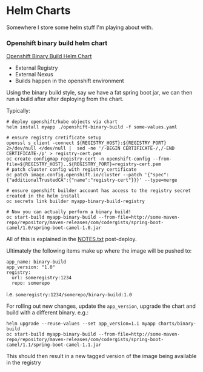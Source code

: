 # Helm Charts

Somewhere I store some helm stuff I'm playing about with.

### Openshift binary build helm chart

[Openshift Binary Build Helm Chart](./openshift-binary-build)

- External Registry
- External Nexus
- Builds happen in the openshift environment

Using the binary build style, say we have a fat spring boot jar, we can then run a build after after deploying from the chart.

Typically:

```
# deploy openshift/kube objects via chart
helm install myapp ./openshift-binary-build -f some-values.yaml

# ensure registry cretificate setup
openssl s_client -connect ${REGISTRY_HOST}:${REGISTRY_PORT} 2>/dev/null </dev/null |  sed -ne '/-BEGIN CERTIFICATE-/,/-END CERTIFICATE-/p' > registry-cert.pem
oc create configmap registry-cert -n openshift-config --from-file=${REGISTRY_HOST}..${REGISTRY_PORT}=registry-cert.pem
# patch cluster config with registry certificate
oc patch image.config.openshift.io/cluster --patch '{"spec":{"additionalTrustedCA":{"name":"registry-cert"}}}' --type=merge

# ensure openshift builder account has access to the registry secret created in the helm install
oc secrets link builder myapp-binary-build-registry

# Now you can actually perform a binary build!
oc start-build myapp-binary-build --from-file=http://some-maven-repo/repository/maven-releases/com/codergists/spring-boot-camel/1.0/spring-boot-camel-1.0.jar
```

All of this is explained in the [NOTES.txt](./openshift-binary-build/templates/NOTES.txt) post-deploy.

Ultimately the following items make up where the image will be pushed to:
```
app_name: binary-build
app_version: "1.0"
registry:
  url: someregistry:1234
  repo: somerepo
```
i.e. `someregistry:1234/somerepo/binary-build:1.0`

For rolling out new changes, update the `app_version`, upgrade the chart and build with a different binary. e.g.:

```
helm upgrade --reuse-values --set app_version=1.1 myapp charts/binary-build
oc start-build myapp-binary-build --from-file=http://some-maven-repo/repository/maven-releases/com/codergists/spring-boot-camel/1.1/spring-boot-camel-1.1.jar
```
This should then result in a new tagged version of the image being available in the registry